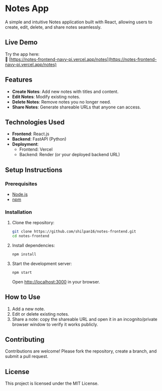 # Notes App

A simple and intuitive Notes application built with React, allowing users to create, edit, delete, and share notes seamlessly.

## Live Demo

Try the app here:  
🔗 [https://notes-frontend-navy-pi.vercel.app/notes](https://notes-frontend-navy-pi.vercel.app/notes)

## Features

- **Create Notes**: Add new notes with titles and content.
- **Edit Notes**: Modify existing notes.
- **Delete Notes**: Remove notes you no longer need.
- **Share Notes**: Generate shareable URLs that anyone can access.

## Technologies Used

- **Frontend**: React.js
- **Backend**: FastAPI (Python)
- **Deployment**:
  - Frontend: Vercel
  - Backend: Render (or your deployed backend URL)

## Setup Instructions

### Prerequisites

- [Node.js](https://nodejs.org/)
- [npm](https://www.npmjs.com/)

### Installation

1. Clone the repository:

   ```bash
   git clone https://github.com/shilpan16/notes-frontend.git
   cd notes-frontend
   ```

2. Install dependencies:

   ```bash
   npm install
   ```

3. Start the development server:

   ```bash
   npm start
   ```

   Open [http://localhost:3000](http://localhost:3000) in your browser.

## How to Use

1. Add a new note.
2. Edit or delete existing notes.
3. Share a note: copy the shareable URL and open it in an incognito/private browser window to verify it works publicly.

## Contributing

Contributions are welcome! Please fork the repository, create a branch, and submit a pull request.

## License

This project is licensed under the MIT License.

